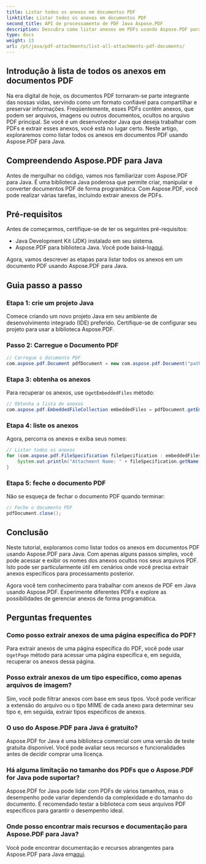 ```yaml
---
title: Listar todos os anexos em documentos PDF
linktitle: Listar todos os anexos em documentos PDF
second_title: API de processamento de PDF Java Aspose.PDF
description: Descubra como listar anexos em PDFs usando Aspose.PDF para Java. Guia passo a passo para extrair anexos de PDF com facilidade.
type: docs
weight: 13
url: /pt/java/pdf-attachments/list-all-attachments-pdf-documents/
---
```


## Introdução à lista de todos os anexos em documentos PDF

Na era digital de hoje, os documentos PDF tornaram-se parte integrante das nossas vidas, servindo como um formato confiável para compartilhar e preservar informações. Freqüentemente, esses PDFs contêm anexos, que podem ser arquivos, imagens ou outros documentos, ocultos no arquivo PDF principal. Se você é um desenvolvedor Java que deseja trabalhar com PDFs e extrair esses anexos, você está no lugar certo. Neste artigo, exploraremos como listar todos os anexos em documentos PDF usando Aspose.PDF para Java.

## Compreendendo Aspose.PDF para Java

Antes de mergulhar no código, vamos nos familiarizar com Aspose.PDF para Java. É uma biblioteca Java poderosa que permite criar, manipular e converter documentos PDF de forma programática. Com Aspose.PDF, você pode realizar várias tarefas, incluindo extrair anexos de PDFs.

## Pré-requisitos

Antes de começarmos, certifique-se de ter os seguintes pré-requisitos:

- Java Development Kit (JDK) instalado em seu sistema.
-  Aspose.PDF para biblioteca Java. Você pode baixá-lo[aqui](https://releases.aspose.com/pdf/java/).

Agora, vamos descrever as etapas para listar todos os anexos em um documento PDF usando Aspose.PDF para Java.

## Guia passo a passo

### Etapa 1: crie um projeto Java

Comece criando um novo projeto Java em seu ambiente de desenvolvimento integrado (IDE) preferido. Certifique-se de configurar seu projeto para usar a biblioteca Aspose.PDF.

### Passo 2: Carregue o Documento PDF

```java
// Carregue o documento PDF
com.aspose.pdf.Document pdfDocument = new com.aspose.pdf.Document("path_to_your_pdf.pdf");
```

### Etapa 3: obtenha os anexos

 Para recuperar os anexos, use o`getEmbeddedFiles` método:

```java
// Obtenha a lista de anexos
com.aspose.pdf.EmbeddedFileCollection embeddedFiles = pdfDocument.getEmbeddedFiles();
```

### Etapa 4: liste os anexos

Agora, percorra os anexos e exiba seus nomes:

```java
// Listar todos os anexos
for (com.aspose.pdf.FileSpecification fileSpecification : embeddedFiles) {
    System.out.println("Attachment Name: " + fileSpecification.getName());
}
```

### Etapa 5: feche o documento PDF

Não se esqueça de fechar o documento PDF quando terminar:

```java
// Feche o documento PDF
pdfDocument.close();
```

## Conclusão

Neste tutorial, exploramos como listar todos os anexos em documentos PDF usando Aspose.PDF para Java. Com apenas alguns passos simples, você pode acessar e exibir os nomes dos anexos ocultos nos seus arquivos PDF. Isto pode ser particularmente útil em cenários onde você precisa extrair anexos específicos para processamento posterior.

Agora você tem conhecimento para trabalhar com anexos de PDF em Java usando Aspose.PDF. Experimente diferentes PDFs e explore as possibilidades de gerenciar anexos de forma programática.

## Perguntas frequentes

### Como posso extrair anexos de uma página específica do PDF?

 Para extrair anexos de uma página específica do PDF, você pode usar o`getPage` método para acessar uma página específica e, em seguida, recuperar os anexos dessa página.

### Posso extrair anexos de um tipo específico, como apenas arquivos de imagem?

Sim, você pode filtrar anexos com base em seus tipos. Você pode verificar a extensão do arquivo ou o tipo MIME de cada anexo para determinar seu tipo e, em seguida, extrair tipos específicos de anexos.

### O uso do Aspose.PDF para Java é gratuito?

Aspose.PDF for Java é uma biblioteca comercial com uma versão de teste gratuita disponível. Você pode avaliar seus recursos e funcionalidades antes de decidir comprar uma licença.

### Há alguma limitação no tamanho dos PDFs que o Aspose.PDF for Java pode suportar?

Aspose.PDF for Java pode lidar com PDFs de vários tamanhos, mas o desempenho pode variar dependendo da complexidade e do tamanho do documento. É recomendado testar a biblioteca com seus arquivos PDF específicos para garantir o desempenho ideal.

### Onde posso encontrar mais recursos e documentação para Aspose.PDF para Java?

 Você pode encontrar documentação e recursos abrangentes para Aspose.PDF para Java em[aqui](https://reference.aspose.com/pdf/java/).